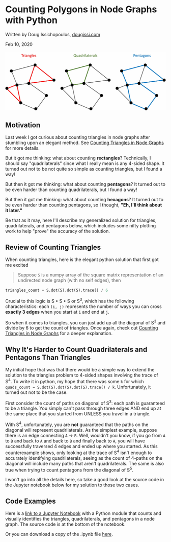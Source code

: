 # Counting Polygons in Node Graphs with Python
Written by Doug Issichopoulos, <a href="https://www.dougissi.com/" target="_blank">dougissi.com</a>

Feb 10, 2020

![Counting Polygons Icon](/assets/counting_polygons_icon.jpg)

## Motivation
Last week I got curious about counting triangles in node graphs after stumbling upon an elegant method.
See <a href="https://www.dougissi.com/counting-triangles/" target="_blank">Counting Triangles in Node Graphs</a> for more details.

But it got me thinking: what about counting **rectangles**? Technically, I should say "quadrilaterals"
since what I really mean is any 4-sided shape.
It turned out not to be not quite so simple as counting triangles, but I found a way!

But then it got me thinking: what about counting **pentagons**?
It turned out to be even harder than counting quadrilaterals, but I found a way!

But then it got me thinking: what about counting **hexagons**?
It turned out to be even harder than counting pentagons, so I thought, **"Eh, I'll think about it later."**

Be that as it may, here I'll describe my generalized solution for triangles, quadrilaterals, and pentagons below,
which includes some nifty plotting work to help "prove" the accuracy of the solution.

## Review of Counting Triangles
When counting triangles, here is the elegant python solution that first got me excited

> Suppose `S` is a numpy array of the square matrix representation of an undirected node graph (with no self edges), then
```python
triangles_count = S.dot(S).dot(S).trace() / 6
```

Crucial to this logic is S • S • S or S<sup>3</sup>, which has the following characteristics:
each `(i, j)` represents the number of ways you can cross **exactly 3 edges** when you start at `i` and end at `j`.

So when it comes to triangles, you can just add up all the diagonal of S<sup>3</sup> and divide by 6 to get the
count of triangles. Once again, check out <a href="https://www.dougissi.com/counting-triangles/" target="_blank">Counting Triangles in Node Graphs</a> for a deeper explanation.

## Why It's Harder to Count Quadrilaterals and Pentagons Than Triangles
My initial hope that was that there would be a simple way to extend the solution to the triangles problem
to 4-sided shapes involving the trace of S<sup>4</sup>. To write it in python, my hope that there was some `k`
for which `quads_count = S.dot(S).dot(S).dot(S).trace() / k`. Unfortunately, it turned out not to be the case.

First consider the count of paths on diagonal of S<sup>3</sup>: each path is guaranteed to be a triangle. You simply
can't pass through three edges AND end up at the same place that you started from UNLESS you travel in a triangle.

With S<sup>4</sup>, unfortunately, you are **not** guaranteed that the paths on the diagonal will represent quadrilaterals.
As the simplest example, suppose there is an edge connecting `A` -> `B`. Well, wouldn't you know, if you go from
`A` to `B` and back to `A` and back to `B` and finally back to `A`, you will have successfully traversed 4 edges
and ended up where you started. As this counterexample shows, only looking at the trace of S<sup>4</sup> isn't
enough to accurately identifying quadrilaterals, seeing as the count of 4-paths on the diagonal will include many
paths that aren't quadrilaterals. The same is also true when trying to count pentagons from the diagonal of
S<sup>5</sup>.

I won't go into all the details here, so take a good look at the source code in the Jupyter notebook below
for my solution to those two cases.

## Code Examples
Here is a <a href="https://www.dougissi.com/counting-polygons/jupyter-notebook.html" target="_blank">link to a Jupyter Notebook</a> with a Python module that counts and visually identifies the triangles, quadrilaterals, and pentagons in a node graph. The source code is at the bottom of the notebook.

Or you can download a copy of the .ipynb file [here](/assets/counting-polygons-in-node-graphs.ipynb).

